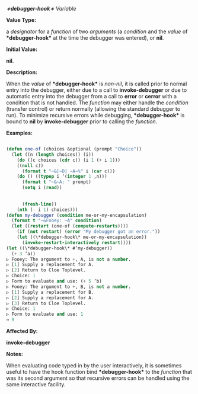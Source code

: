 *∗***debugger-hook***∗ Variable* 



**Value Type:** 



a *designator* for a *function* of two *arguments* (a *condition* and the *value* of **\*debugger-hook\*** at the time the debugger was entered), or **nil**. 



**Initial Value:** 



**nil**. 



**Description:** 



When the *value* of **\*debugger-hook\*** is *non-nil*, it is called prior to normal entry into the debugger, either due to a call to **invoke-debugger** or due to automatic entry into the debugger from a call to **error** or **cerror** with a condition that is not handled. The *function* may either handle the *condition* (transfer control) or return normally (allowing the standard debugger to run). To minimize recursive errors while debugging, **\*debugger-hook\*** is bound to **nil** by **invoke-debugger** prior to calling the *function*. 



**Examples:**
```lisp

(defun one-of (choices &optional (prompt "Choice")) 
  (let ((n (length choices)) (i)) 
    (do ((c choices (cdr c)) (i 1 (+ i 1))) 
	((null c)) 
      (format t "~&[~D] ~A~%" i (car c))) 
    (do () ((typep i ‘(integer 1 ,n))) 
      (format t "~&~A: " prompt) 
      (setq i (read)) 
      
      
      (fresh-line)) 
    (nth (- i 1) choices))) 
(defun my-debugger (condition me-or-my-encapsulation) 
  (format t "~&Fooey: ~A" condition) 
  (let ((restart (one-of (compute-restarts)))) 
    (if (not restart) (error "My debugger got an error.")) 
    (let ((\*debugger-hook\* me-or-my-encapsulation)) 
      (invoke-restart-interactively restart)))) 
(let ((\*debugger-hook\* #’my-debugger)) 
  (+ 3 ’a)) 
▷ Fooey: The argument to +, A, is not a number. 
▷ [1] Supply a replacement for A. 
▷ [2] Return to Cloe Toplevel. 
▷ Choice: 1 
▷ Form to evaluate and use: (+ 5 ’b) 
▷ Fooey: The argument to +, B, is not a number. 
▷ [1] Supply a replacement for B. 
▷ [2] Supply a replacement for A. 
▷ [3] Return to Cloe Toplevel. 
▷ Choice: 1 
▷ Form to evaluate and use: 1 
→ 9 
```
**Affected By:** 



**invoke-debugger** 



**Notes:** 



When evaluating code typed in by the user interactively, it is sometimes useful to have the hook function bind **\*debugger-hook\*** to the *function* that was its second argument so that recursive errors can be handled using the same interactive facility. 



